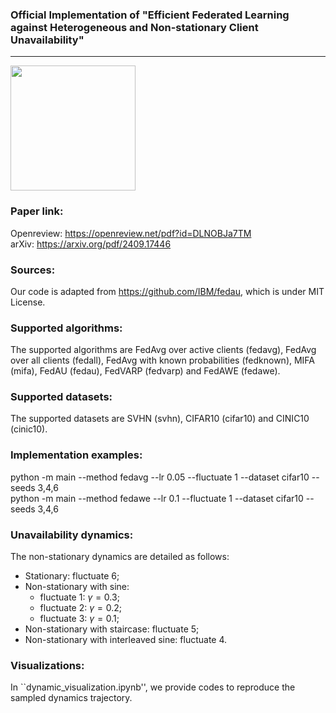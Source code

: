 ### Official Implementation of "Efficient Federated Learning against Heterogeneous and Non-stationary Client Unavailability"
---
<img src="https://upload.wikimedia.org/wikipedia/en/thumb/0/08/Logo_for_Conference_on_Neural_Information_Processing_Systems.svg/1200px-Logo_for_Conference_on_Neural_Information_Processing_Systems.svg.png" width=200>

### Paper link:
Openreview: https://openreview.net/pdf?id=DLNOBJa7TM \
arXiv: https://arxiv.org/pdf/2409.17446

### Sources:
Our code is adapted from https://github.com/IBM/fedau, which is under MIT License.

### Supported algorithms: 
The supported algorithms are FedAvg over active clients (fedavg), FedAvg over all clients (fedall), FedAvg with known probabilities (fedknown), MIFA (mifa), FedAU (fedau), FedVARP (fedvarp) and FedAWE (fedawe).

### Supported datasets: 
The supported datasets are SVHN (svhn), CIFAR10 (cifar10) and CINIC10 (cinic10).

### Implementation examples:
python -m main --method fedavg --lr 0.05 --fluctuate 1 --dataset cifar10 --seeds 3,4,6 \
python -m main --method fedawe --lr 0.1 --fluctuate 1 --dataset cifar10 --seeds 3,4,6

### Unavailability dynamics:
The non-stationary dynamics are detailed as follows:

* Stationary: fluctuate 6;
* Non-stationary with sine:
    * fluctuate 1: $\gamma = 0.3$;
    * fluctuate 2: $\gamma = 0.2$;
    * fluctuate 3: $\gamma = 0.1$;
* Non-stationary with staircase: fluctuate 5;
* Non-stationary with interleaved sine: fluctuate 4.

### Visualizations:
In ``dynamic_visualization.ipynb'', we provide codes to reproduce the sampled dynamics trajectory.
